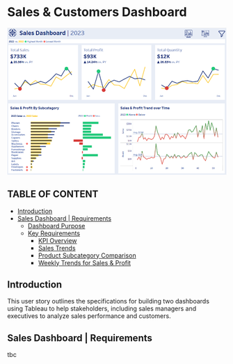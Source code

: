 # Sales & Customers Dashboard

[![Dashboard Preview](https://github.com/BiancaPopescu2001/Tableau/blob/c99714fd1e4cfe094fd5417e5e274135179837de/dashboard%20preview.png)](https://public.tableau.com/app/profile/bianca.popescu/viz/SalesDashboard_17612430350950/SalesDashboard)


## TABLE OF CONTENT
- [Introduction](#introduction)
- [Sales Dashboard | Requirements](#salesdashboardrequirements)
  - [Dashboard Purpose](#dashboardpurpose)
  - [Key Requirements](#keyrequirements)
      - [KPI Overview](#kpioverview)
      - [Sales Trends](#salestrend)
      - [Product Subcategory Comparison](#productcomparison)
      - [Weekly Trends for Sales & Profit](#weeklytrends)


## Introduction
This user story outlines the specifications for building two dashboards using Tableau to help stakeholders, including sales managers and executives to analyze sales performance and customers.

## Sales Dashboard | Requirements
tbc

##
